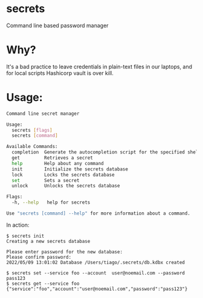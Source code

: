 # secrets
Command line based password manager


# Why?
It's a bad practice to leave credentials in plain-text files in our laptops, and for local scripts Hashicorp vault is over kill.

# Usage: 

```bash
Command line secret manager

Usage:
  secrets [flags]
  secrets [command]

Available Commands:
  completion  Generate the autocompletion script for the specified shell
  get         Retrieves a secret
  help        Help about any command
  init        Initialize the secrets database
  lock        Locks the secrets database
  set         Sets a secret
  unlock      Unlocks the secrets database

Flags:
  -h, --help   help for secrets

Use "secrets [command] --help" for more information about a command.
```

In action: 
```
$ secrets init
Creating a new secrets database

Please enter password for the new database: 
Please confirm password: 
2022/05/09 13:01:02 Database /Users/tiago/.secrets/db.kdbx created

$ secrets set --service foo --account  user@noemail.com --password pass123
$ secrets get --service foo 
{"service":"foo","account":"user@noemail.com","password":"pass123"}
```



